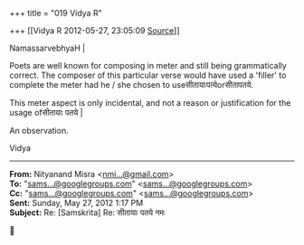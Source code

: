 +++
title = "019 Vidya R"

+++
[[Vidya R	2012-05-27, 23:05:09 [Source](https://groups.google.com/g/samskrita/c/1ecxRWwFHos)]]



NamassarvebhyaH \|

  

Poets are well known for composing in meter and still being grammatically correct. The composer of this particular verse would have used a 'filler' to complete the meter had he / she chosen to useसीतायाःपत्येorसीतापतये.  

  

This meter aspect is only incidental, and not a reason or justification for the usage ofसीतायाः पतये \|

  

An observation.  

  

Vidya

  

------------------------------------------------------------------------

**From:** Nityanand Misra \<[nmi...@gmail.com]()\>  
**To:** "[sams...@googlegroups.com]()" \<[sams...@googlegroups.com]()\>  
**Cc:** "[sams...@googlegroups.com]()" \<[sams...@googlegroups.com]()\>  
**Sent:** Sunday, May 27, 2012 1:17 PM  
**Subject:** Re: \[Samskrita\] Re: सीतायाः पतये नमः  



